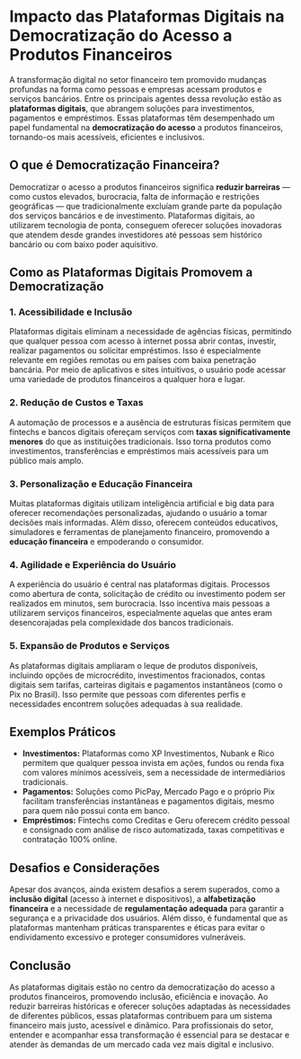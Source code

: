 # Impacto das Plataformas Digitais na Democratização do Acesso a Produtos Financeiros

A transformação digital no setor financeiro tem promovido mudanças profundas na forma como pessoas e empresas acessam produtos e serviços bancários. Entre os principais agentes dessa revolução estão as **plataformas digitais**, que abrangem soluções para investimentos, pagamentos e empréstimos. Essas plataformas têm desempenhado um papel fundamental na **democratização do acesso** a produtos financeiros, tornando-os mais acessíveis, eficientes e inclusivos.

## O que é Democratização Financeira?

Democratizar o acesso a produtos financeiros significa **reduzir barreiras** — como custos elevados, burocracia, falta de informação e restrições geográficas — que tradicionalmente excluíam grande parte da população dos serviços bancários e de investimento. Plataformas digitais, ao utilizarem tecnologia de ponta, conseguem oferecer soluções inovadoras que atendem desde grandes investidores até pessoas sem histórico bancário ou com baixo poder aquisitivo.

## Como as Plataformas Digitais Promovem a Democratização

### 1. **Acessibilidade e Inclusão**

Plataformas digitais eliminam a necessidade de agências físicas, permitindo que qualquer pessoa com acesso à internet possa abrir contas, investir, realizar pagamentos ou solicitar empréstimos. Isso é especialmente relevante em regiões remotas ou em países com baixa penetração bancária. Por meio de aplicativos e sites intuitivos, o usuário pode acessar uma variedade de produtos financeiros a qualquer hora e lugar.

### 2. **Redução de Custos e Taxas**

A automação de processos e a ausência de estruturas físicas permitem que fintechs e bancos digitais ofereçam serviços com **taxas significativamente menores** do que as instituições tradicionais. Isso torna produtos como investimentos, transferências e empréstimos mais acessíveis para um público mais amplo.

### 3. **Personalização e Educação Financeira**

Muitas plataformas digitais utilizam inteligência artificial e big data para oferecer recomendações personalizadas, ajudando o usuário a tomar decisões mais informadas. Além disso, oferecem conteúdos educativos, simuladores e ferramentas de planejamento financeiro, promovendo a **educação financeira** e empoderando o consumidor.

### 4. **Agilidade e Experiência do Usuário**

A experiência do usuário é central nas plataformas digitais. Processos como abertura de conta, solicitação de crédito ou investimento podem ser realizados em minutos, sem burocracia. Isso incentiva mais pessoas a utilizarem serviços financeiros, especialmente aquelas que antes eram desencorajadas pela complexidade dos bancos tradicionais.

### 5. **Expansão de Produtos e Serviços**

As plataformas digitais ampliaram o leque de produtos disponíveis, incluindo opções de microcrédito, investimentos fracionados, contas digitais sem tarifas, carteiras digitais e pagamentos instantâneos (como o Pix no Brasil). Isso permite que pessoas com diferentes perfis e necessidades encontrem soluções adequadas à sua realidade.

## Exemplos Práticos

- **Investimentos:** Plataformas como XP Investimentos, Nubank e Rico permitem que qualquer pessoa invista em ações, fundos ou renda fixa com valores mínimos acessíveis, sem a necessidade de intermediários tradicionais.
- **Pagamentos:** Soluções como PicPay, Mercado Pago e o próprio Pix facilitam transferências instantâneas e pagamentos digitais, mesmo para quem não possui conta em banco.
- **Empréstimos:** Fintechs como Creditas e Geru oferecem crédito pessoal e consignado com análise de risco automatizada, taxas competitivas e contratação 100% online.

## Desafios e Considerações

Apesar dos avanços, ainda existem desafios a serem superados, como a **inclusão digital** (acesso à internet e dispositivos), a **alfabetização financeira** e a necessidade de **regulamentação adequada** para garantir a segurança e a privacidade dos usuários. Além disso, é fundamental que as plataformas mantenham práticas transparentes e éticas para evitar o endividamento excessivo e proteger consumidores vulneráveis.

## Conclusão

As plataformas digitais estão no centro da democratização do acesso a produtos financeiros, promovendo inclusão, eficiência e inovação. Ao reduzir barreiras históricas e oferecer soluções adaptadas às necessidades de diferentes públicos, essas plataformas contribuem para um sistema financeiro mais justo, acessível e dinâmico. Para profissionais do setor, entender e acompanhar essa transformação é essencial para se destacar e atender às demandas de um mercado cada vez mais digital e inclusivo.